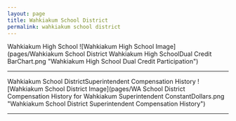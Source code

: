```yaml
---
layout: page
title: Wahkiakum School District
permalink: wahkiakum school district
---
```



Wahkiakum High School
![Wahkiakum High School Image](pages/Wahkiakum School District Wahkiakum High SchoolDual Credit BarChart.png "Wahkiakum High School Dual Credit Participation")

___

Wahkiakum School DistrictSuperintendent Compensation History
![Wahkiakum School District Image](pages/WA School District Compensation History for Wahkiakum Superintendent ConstantDollars.png "Wahkiakum School District Superintendent Compensation History")

___

